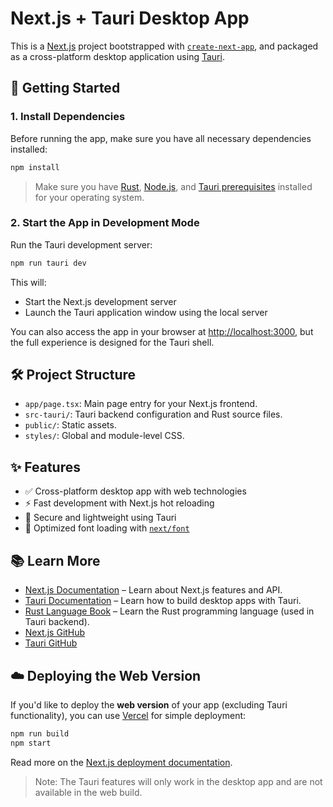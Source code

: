 # Next.js + Tauri Desktop App

This is a [Next.js](https://nextjs.org/) project bootstrapped with [`create-next-app`](https://github.com/vercel/next.js/tree/canary/packages/create-next-app), and packaged as a cross-platform desktop application using [Tauri](https://tauri.app/).

## 🚀 Getting Started

### 1. Install Dependencies

Before running the app, make sure you have all necessary dependencies installed:

```bash
npm install
```

> Make sure you have [Rust](https://www.rust-lang.org/tools/install), [Node.js](https://nodejs.org/), and [Tauri prerequisites](https://tauri.app/v1/guides/getting-started/prerequisites) installed for your operating system.

### 2. Start the App in Development Mode

Run the Tauri development server:

```bash
npm run tauri dev
```

This will:
- Start the Next.js development server
- Launch the Tauri application window using the local server

You can also access the app in your browser at [http://localhost:3000](http://localhost:3000), but the full experience is designed for the Tauri shell.

## 🛠 Project Structure

- `app/page.tsx`: Main page entry for your Next.js frontend.
- `src-tauri/`: Tauri backend configuration and Rust source files.
- `public/`: Static assets.
- `styles/`: Global and module-level CSS.

## ✨ Features

- ✅ Cross-platform desktop app with web technologies
- ⚡ Fast development with Next.js hot reloading
- 🔐 Secure and lightweight using Tauri
- 🎨 Optimized font loading with [`next/font`](https://nextjs.org/docs/basic-features/font-optimization)

## 📚 Learn More

- [Next.js Documentation](https://nextjs.org/docs) – Learn about Next.js features and API.
- [Tauri Documentation](https://tauri.app/v1/guides/) – Learn how to build desktop apps with Tauri.
- [Rust Language Book](https://doc.rust-lang.org/book/) – Learn the Rust programming language (used in Tauri backend).
- [Next.js GitHub](https://github.com/vercel/next.js)
- [Tauri GitHub](https://github.com/tauri-apps/tauri)

## ☁️ Deploying the Web Version

If you'd like to deploy the **web version** of your app (excluding Tauri functionality), you can use [Vercel](https://vercel.com/) for simple deployment:

```bash
npm run build
npm start
```

Read more on the [Next.js deployment documentation](https://nextjs.org/docs/deployment).

> Note: The Tauri features will only work in the desktop app and are not available in the web build.
